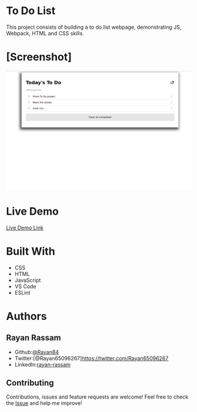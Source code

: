 # To Do List
This project consists of building a to do list webpage, demonstrating JS, Webpack, HTML and CSS skills.

# [Screenshot]
<img src='./media/screenshot.png'>

# Live Demo
[Live Demo Link](https://)

# Built With
* CSS
* HTML
* JavaScript
* VS Code
* ESLint


# Authors

## Rayan Rassam
* Github:[@Rayan84](https://github.com/Rayan84)
* Twitter:[@Rayan65096267]https://twitter.com/Rayan65096267
* LinkedIn:[rayan-rassam](https://www.linkedin.com/in/rayan-rassam/)

## Contributing
Contributions, issues and feature requests are welcome!
Feel free to check the [Issue](https://github.com/Rayan84/to-do-list/issues) and help me improve!